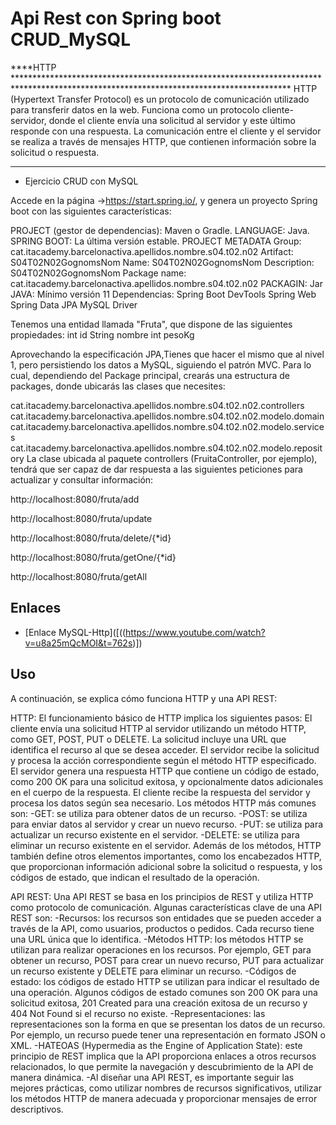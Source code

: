 # Api Rest con Spring boot CRUD_MySQL

****HTTP ***************************************************************************************************************************************
 HTTP (Hypertext Transfer Protocol) es un protocolo de comunicación utilizado para transferir datos en la web. Funciona como un protocolo cliente-servidor,
donde el cliente envía una solicitud al servidor y este último responde con una respuesta. La comunicación entre el cliente y el servidor se realiza a través
de mensajes HTTP, que contienen información sobre la solicitud o respuesta.

************************************************************************************************************************************************************ 

- Ejercicio CRUD con MySQL

Accede en la página ->https://start.spring.io/, y genera un proyecto Spring boot con las siguientes características:

PROJECT (gestor de dependencias): Maven o Gradle.
LANGUAGE:                         Java.
SPRING BOOT:                     La última versión estable.
PROJECT METADATA Group:          cat.itacademy.barcelonactiva.apellidos.nombre.s04.t02.n02
Artifact:                        S04T02N02GognomsNom
Name:                            S04T02N02GognomsNom
Description:                     S04T02N02GognomsNom
Package name:                    cat.itacademy.barcelonactiva.apellidos.nombre.s04.t02.n02
PACKAGIN:                        Jar
JAVA:                            Mínimo versión 11
Dependencias:
                                 Spring Boot DevTools
                                 Spring Web
                                 Spring Data JPA
                                 MySQL Driver
                                 
Tenemos una entidad llamada "Fruta", que dispone de las siguientes propiedades:
int id
String nombre
int pesoKg

Aprovechando la especificación JPA,Tienes que hacer el mismo que al nivel 1, pero persistiendo los datos a MySQL, siguiendo el patrón MVC. 
Para lo cual, dependiendo del Package principal, crearás una estructura de packages, donde ubicarás las clases que necesites:

cat.itacademy.barcelonactiva.apellidos.nombre.s04.t02.n02.controllers
cat.itacademy.barcelonactiva.apellidos.nombre.s04.t02.n02.modelo.domain
cat.itacademy.barcelonactiva.apellidos.nombre.s04.t02.n02.modelo.services
cat.itacademy.barcelonactiva.apellidos.nombre.s04.t02.n02.modelo.repository
La clase ubicada al paquete controllers (FruitaController, por ejemplo), tendrá que ser capaz de dar respuesta a las siguientes
peticiones para actualizar y consultar información:

http://localhost:8080/fruta/add

http://localhost:8080/fruta/update

http://localhost:8080/fruta/delete/{*id}

http://localhost:8080/fruta/getOne/{*id}

http://localhost:8080/fruta/getAll

## Enlaces

   - [Enlace MySQL-Http]([((https://www.youtube.com/watch?v=u8a25mQcMOI&t=762s)])

## Uso

 A continuación, se explica cómo funciona HTTP y una API REST:

HTTP: El funcionamiento básico de HTTP implica los siguientes pasos:
  El cliente envía una solicitud HTTP al servidor utilizando un método HTTP, como GET, POST, PUT o DELETE. La solicitud incluye una URL que identifica el recurso al que se desea acceder.
  El servidor recibe la solicitud y procesa la acción correspondiente según el método HTTP especificado.
  El servidor genera una respuesta HTTP que contiene un código de estado, como 200 OK para una solicitud exitosa, y opcionalmente datos adicionales en el cuerpo de la respuesta.
  El cliente recibe la respuesta del servidor y procesa los datos según sea necesario.
  Los métodos HTTP más comunes son:
  -GET: se utiliza para obtener datos de un recurso.
  -POST: se utiliza para enviar datos al servidor y crear un nuevo recurso.
  -PUT: se utiliza para actualizar un recurso existente en el servidor.
  -DELETE: se utiliza para eliminar un recurso existente en el servidor.
  Además de los métodos, HTTP también define otros elementos importantes, como los encabezados HTTP, que proporcionan información adicional sobre la solicitud o respuesta,
  y los códigos de estado, que indican el resultado de la operación.

API REST: Una API REST se basa en los principios de REST y utiliza HTTP como protocolo de comunicación. Algunas características clave de una API REST son:
  -Recursos: los recursos son entidades que se pueden acceder a través de la API, como usuarios, productos o pedidos. Cada recurso tiene una URL única que lo identifica.
  -Métodos HTTP: los métodos HTTP se utilizan para realizar operaciones en los recursos. Por ejemplo, GET para obtener un recurso, POST para crear un nuevo recurso, PUT para
   actualizar un recurso existente y DELETE para eliminar un recurso.
  -Códigos de estado: los códigos de estado HTTP se utilizan para indicar el resultado de una operación. Algunos códigos de estado comunes son 200 OK para una solicitud exitosa,
   201 Created para una creación exitosa de un recurso y 404 Not Found si el recurso no existe.
  -Representaciones: las representaciones son la forma en que se presentan los datos de un recurso. Por ejemplo, un recurso puede tener una representación en formato JSON o XML.
  -HATEOAS (Hypermedia as the Engine of Application State): este principio de REST implica que la API proporciona enlaces a otros recursos relacionados, lo que permite la navegación 
   y descubrimiento de la API de manera dinámica.
  -Al diseñar una API REST, es importante seguir las mejores prácticas, como utilizar nombres de recursos significativos, utilizar los métodos HTTP de manera adecuada y proporcionar
   mensajes de error descriptivos.
